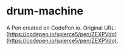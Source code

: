 # drum-machine

A Pen created on CodePen.io. Original URL: [https://codepen.io/spierce5/pen/ZEXPVdo](https://codepen.io/spierce5/pen/ZEXPVdo).


